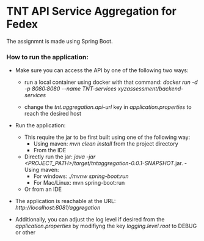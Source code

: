 # TNT API Service Aggregation for Fedex 

The assignmnt is made using Spring Boot.

### How to run the application:

- Make sure you can access the API by one of the following two ways:

    - run a local container using docker with that command: 
    *docker run -d -p 8080:8080 --name TNT-services xyzassessment/backend-services*
    
    - change the *tnt.aggregation.api-url* key in *application.properties* to reach the desired host
- Run the application:
    - This require the jar to be first built using one of the following way:
        - Using maven: *mvn clean install* from the project directory
        - From the IDE
    - Directly run the jar: *java -jar <PROJECT_PATH>/target/tntaggregation-0.0.1-SNAPSHOT*.jar.     - Using maven: 
        - For windows: *./mvnw spring-boot:run*
        - For Mac/Linux: mvn spring-boot:run
    - Or from an IDE
- The application is reachable at the URL:  *http://localhost:8081/aggregation*
- Additionally, you can adjust the log level if desired from the *application.properties* by modifiyng the key *logging.level.root* to DEBUG or other

